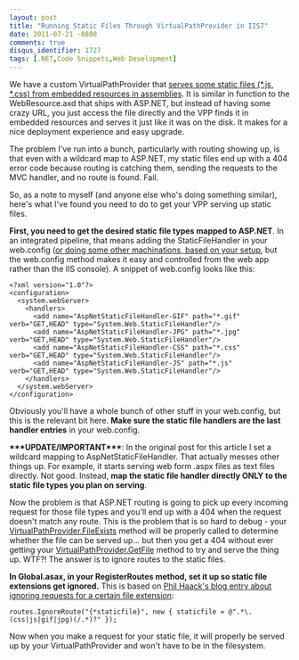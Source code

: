 ```yaml
---
layout: post
title: "Running Static Files Through VirtualPathProvider in IIS7"
date: 2011-07-21 -0800
comments: true
disqus_identifier: 1727
tags: [.NET,Code Snippets,Web Development]
---
```

We have a custom VirtualPathProvider that [serves some static files
(\*.js, \*.css) from embedded resources in
assemblies](/archive/2007/07/13/embeddedresourcepathprovider---binary-only-asp.net-2.0.aspx).
It is similar in function to the WebResource.axd that ships with
ASP.NET, but instead of having some crazy URL, you just access the file
directly and the VPP finds it in embedded resources and serves it just
like it was on the disk. It makes for a nice deployment experience and
easy upgrade.

The problem I've run into a bunch, particularly with routing showing up,
is that even with a wildcard map to ASP.NET, my static files end up with
a 404 error code because routing is catching them, sending the requests
to the MVC handler, and no route is found. Fail.

So, as a note to myself (and anyone else who's doing something similar),
here's what I've found you need to do to get your VPP serving up static
files.

**First, you need to get the desired static file types mapped to
ASP.NET**. In an integrated pipeline, that means adding the
StaticFileHandler in your web.config ([or doing some other machinations,
based on your
setup](http://learn.iis.net/page.aspx/508/wildcard-script-mapping-and-iis-7-integrated-pipeline/),
but the web.config method makes it easy and controlled from the web app
rather than the IIS console). A snippet of web.config looks like this:

    <?xml version="1.0"?>
    <configuration>
      <system.webServer>
        <handlers>
          <add name="AspNetStaticFileHandler-GIF" path="*.gif" verb="GET,HEAD" type="System.Web.StaticFileHandler"/>
          <add name="AspNetStaticFileHandler-JPG" path="*.jpg" verb="GET,HEAD" type="System.Web.StaticFileHandler"/>
          <add name="AspNetStaticFileHandler-CSS" path="*.css" verb="GET,HEAD" type="System.Web.StaticFileHandler"/>
          <add name="AspNetStaticFileHandler-JS" path="*.js" verb="GET,HEAD" type="System.Web.StaticFileHandler"/>
        </handlers>
      </system.webServer>
    </configuration>

Obviously you'll have a whole bunch of other stuff in your web.config,
but this is the relevant bit here. **Make sure the static file handlers
are the last handler entries** in your web.config.

**\*\*\*UPDATE/IMPORTANT\*\*\***: In the original post for this article
I set a wildcard mapping to AspNetStaticFileHandler. That actually
messes other things up. For example, it starts serving web form .aspx
files as text files directly. Not good. Instead, **map the static file
handler directly ONLY to the static file types you plan on serving**.

Now the problem is that ASP.NET routing is going to pick up every
incoming request for those file types and you'll end up with a 404 when
the request doesn't match any route. This is the problem that is so hard
to debug - your
[VirtualPathProvider.FileExists](http://msdn.microsoft.com/en-us/library/system.web.hosting.virtualpathprovider.fileexists.aspx)
method will be properly called to determine whether the file can be
served up... but then you get a 404 without ever getting your
[VirtualPathProvider.GetFile](http://msdn.microsoft.com/en-us/library/system.web.hosting.virtualpathprovider.getfile.aspx)
method to try and serve the thing up. WTF?! The answer is to ignore
routes to the static files.

**In Global.asax, in your RegisterRoutes method, set it up so static
file extensions get ignored.** This is based on [Phil Haack's blog entry
about ignoring requests for a certain file
extension](http://haacked.com/archive/2008/07/14/make-routing-ignore-requests-for-a-file-extension.aspx):

    routes.IgnoreRoute("{*staticfile}", new { staticfile = @".*\.(css|js|gif|jpg)(/.*)?" });

Now when you make a request for your static file, it will properly be
served up by your VirtualPathProvider and won't have to be in the
filesystem.

